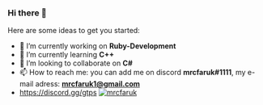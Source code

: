### Hi there 👋

Here are some ideas to get you started:

- 🔭 I’m currently working on **Ruby-Development**
- 🌱 I’m currently learning **C++**
- 👯 I’m looking to collaborate on **C#**
- 📫 How to reach me: you can add me on discord **mrcfaruk#1111**, my e-mail adress: **mrcfaruk1@gmail.com**
- https://discord.gg/gtps
[![mrcfaruk](https://github-readme-stats.vercel.app/api?username=mrcfaruk&show_icons=true&count_private=true&theme=dark)](https://mrcfaruk.github.io)

